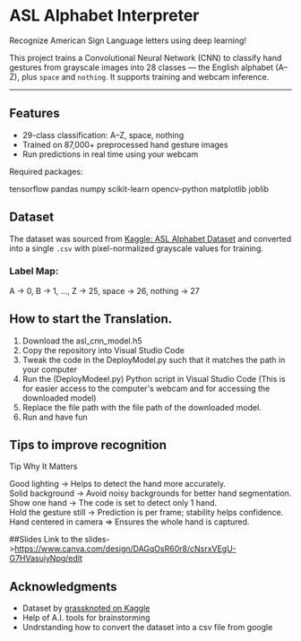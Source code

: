 
#  ASL Alphabet Interpreter  
Recognize American Sign Language letters using deep learning!

This project trains a Convolutional Neural Network (CNN) to classify hand gestures from grayscale images into 28 classes — the English alphabet (A–Z), plus `space` and `nothing`. It supports training and webcam inference.

---

##  Features

-  29-class classification: A–Z, space, nothing  
-  Trained on 87,000+ preprocessed hand gesture images  
-  Run predictions in real time using your webcam  





Required packages:

tensorflow
pandas
numpy
scikit-learn
opencv-python
matplotlib
joblib



##  Dataset

The dataset was sourced from [Kaggle: ASL Alphabet Dataset](https://www.kaggle.com/datasets/grassknoted/asl-alphabet) and converted into a single `.csv` with pixel-normalized grayscale values for training.

### Label Map:


A → 0, B → 1, ..., Z → 25, space → 26, nothing → 27

## How to start the Translation.
1. Download the asl_cnn_model.h5
2. Copy the repository into Visual Studio Code
3. Tweak the code in the DeployModel.py such that it matches the path in your computer
4. Run the (DeployModeel.py) Python script in Visual Studio Code (This is for easier access to the computer's webcam and for accessing the downloaded model)
5. Replace the file path with the file path of the downloaded model.
6. Run and have fun


## Tips to improve recognition
 Tip                          Why It Matters                                        

 Good lighting      ->     Helps to detect the hand more accurately.      
Solid background     ->    Avoid noisy backgrounds for better hand segmentation. 
Show one hand      ->       The code is set to detect only 1 hand.                
Hold the gesture still  ->  Prediction is per frame; stability helps confidence.  
Hand centered in camera  => Ensures the whole hand is captured.         


##Slides
Link to the slides->https://www.canva.com/design/DAGqOsR60r8/cNsrxVEgU-G7HVasuiyNpg/edit

##  Acknowledgments

* Dataset by [grassknoted on Kaggle](https://www.kaggle.com/datasets/grassknoted/asl-alphabet)
* Help of A.I. tools for brainstorming
* Undrstanding how to convert the dataset into a csv file from google







